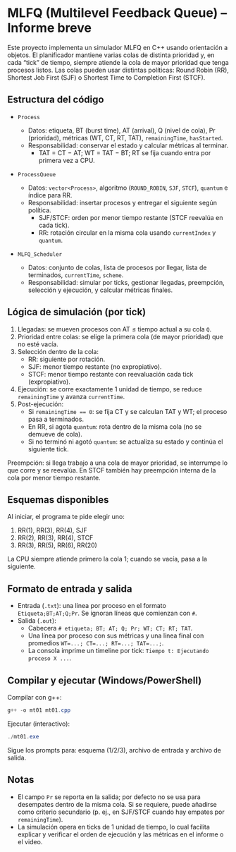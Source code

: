 # MLFQ (Multilevel Feedback Queue) – Informe breve

Este proyecto implementa un simulador MLFQ en C++ usando orientación a objetos. El planificador mantiene varias colas de distinta prioridad y, en cada “tick” de tiempo, siempre atiende la cola de mayor prioridad que tenga procesos listos. Las colas pueden usar distintas políticas: Round Robin (RR), Shortest Job First (SJF) o Shortest Time to Completion First (STCF).

## Estructura del código

- `Process`
	- Datos: etiqueta, BT (burst time), AT (arrival), Q (nivel de cola), Pr (prioridad), métricas (WT, CT, RT, TAT), `remainingTime`, `hasStarted`.
	- Responsabilidad: conservar el estado y calcular métricas al terminar.
		- TAT = CT − AT; WT = TAT − BT; RT se fija cuando entra por primera vez a CPU.

- `ProcessQueue`
	- Datos: `vector<Process>`, algoritmo (`ROUND_ROBIN`, `SJF`, `STCF`), `quantum` e índice para RR.
	- Responsabilidad: insertar procesos y entregar el siguiente según política.
		- SJF/STCF: orden por menor tiempo restante (STCF reevalúa en cada tick).
		- RR: rotación circular en la misma cola usando `currentIndex` y `quantum`.

- `MLFQ_Scheduler`
	- Datos: conjunto de colas, lista de procesos por llegar, lista de terminados, `currentTime`, `scheme`.
	- Responsabilidad: simular por ticks, gestionar llegadas, preempción, selección y ejecución, y calcular métricas finales.

## Lógica de simulación (por tick)

1) Llegadas: se mueven procesos con AT ≤ tiempo actual a su cola `Q`.
2) Prioridad entre colas: se elige la primera cola (de mayor prioridad) que no esté vacía.
3) Selección dentro de la cola:
	 - RR: siguiente por rotación.
	 - SJF: menor tiempo restante (no expropiativo).
	 - STCF: menor tiempo restante con reevaluación cada tick (expropiativo).
4) Ejecución: se corre exactamente 1 unidad de tiempo, se reduce `remainingTime` y avanza `currentTime`.
5) Post-ejecución:
	 - Si `remainingTime == 0`: se fija CT y se calculan TAT y WT; el proceso pasa a terminados.
	 - En RR, si agota `quantum`: rota dentro de la misma cola (no se demueve de cola).
	 - Si no terminó ni agotó `quantum`: se actualiza su estado y continúa el siguiente tick.

Preempción: si llega trabajo a una cola de mayor prioridad, se interrumpe lo que corre y se reevalúa. En STCF también hay preempción interna de la cola por menor tiempo restante.

## Esquemas disponibles

Al iniciar, el programa te pide elegir uno:

1) RR(1), RR(3), RR(4), SJF
2) RR(2), RR(3), RR(4), STCF
3) RR(3), RR(5), RR(6), RR(20)

La CPU siempre atiende primero la cola 1; cuando se vacía, pasa a la siguiente.

## Formato de entrada y salida

- Entrada (`.txt`): una línea por proceso en el formato `Etiqueta;BT;AT;Q;Pr`. Se ignoran líneas que comienzan con `#`.
- Salida (`.out`):
	- Cabecera `# etiqueta; BT; AT; Q; Pr; WT; CT; RT; TAT`.
	- Una línea por proceso con sus métricas y una línea final con promedios `WT=...; CT=...; RT=...; TAT=...;`.
	- La consola imprime un timeline por tick: `Tiempo t: Ejecutando proceso X ...`.

## Compilar y ejecutar (Windows/PowerShell)

Compilar con g++:

```powershell
g++ -o mt01 mt01.cpp
```

Ejecutar (interactivo):

```powershell
./mt01.exe
```

Sigue los prompts para: esquema (1/2/3), archivo de entrada y archivo de salida.

## Notas

- El campo `Pr` se reporta en la salida; por defecto no se usa para desempates dentro de la misma cola. Si se requiere, puede añadirse como criterio secundario (p. ej., en SJF/STCF cuando hay empates por `remainingTime`).
- La simulación opera en ticks de 1 unidad de tiempo, lo cual facilita explicar y verificar el orden de ejecución y las métricas en el informe o el video.

